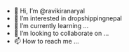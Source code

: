 - 👋 Hi, I’m @ravikiranaryal
- 👀 I’m interested in dropshippingnepal
- 🌱 I’m currently learning ...
- 💞️ I’m looking to collaborate on ...
- 📫 How to reach me ...

<!---
ravikiranaryal/ravikiranaryal is a ✨ special ✨ repository because its `README.md` (this file) appears on your GitHub profile.
You can click the Preview link to take a look at your changes.
--->
